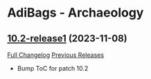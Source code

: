# AdiBags - Archaeology

## [10.2-release1](https://github.com/Myrroddin/adibags-archaeology/tree/10.2-release1) (2023-11-08)
[Full Changelog](https://github.com/Myrroddin/adibags-archaeology/compare/10.1-release4...10.2-release1) [Previous Releases](https://github.com/Myrroddin/adibags-archaeology/releases)

- Bump ToC for patch 10.2  
